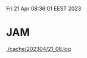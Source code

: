 Fri 21 Apr 08:36:01 EEST 2023
# JAM
<a href='./cache/202304/21_08.log'>./cache/202304/21_08.log</a>
